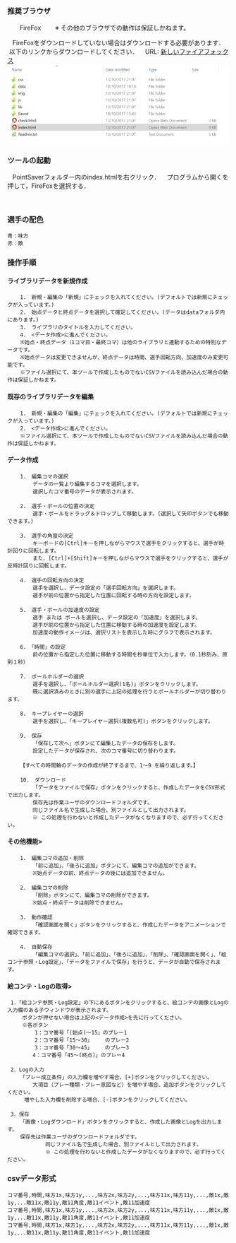 ### 推奨ブラウザ
　　FireFox
　　※ その他のブラウザでの動作は保証しかねます。

    FireFoxをダウンロードしていない場合はダウンロードする必要があります．
    以下のリンクからダウンロードしてください．
    URL: [新しいファイアフォックス](https://www.mozilla.org/ja/firefox/new/)
    
    ![](pics/Sketch.png)
### ツールの起動
    PointSaverフォルダー内のindex.htmlを右クリック．
    プログラムから開くを押して，FireFoxを選択する．
    
    
    
     
### 選手の配色 
    青：味方
    赤：敵

### 操作手順
#### ライブラリデータを新規作成
        1.　新規・編集の「新規」にチェックを入れてください。(デフォルトでは新規にチェックが入っています。)
        2.　始点データと終点データを選択して確定してください。(データはdataフォルダ内にあります。)
        3.　ライブラリのタイトルを入力してください。
        4.　<データ作成>に進んでください。
        ※始点・終点データ（1コマ目・最終コマ）は他のライブラリと連動するための特別なデータです。
        ※始点データは変更できませんが、終点データは時間、選手回転方向、加速度のみ変更可能です。
        ※ファイル選択にて、本ツールで作成したものでないCSVファイルを読み込んだ場合の動作は保証しかねます。

#### 既存のライブラリデータを編集
		1.　新規・編集の「編集」にチェックを入れてください。(デフォルトでは新規にチェックが入っています。)
		2.　<データ作成>に進んでください。
		※ファイル選択にて、本ツールで作成したものでないCSVファイルを読み込んだ場合の動作は保証しかねます。

#### データ作成
    	1.　編集コマの選択
    		データの一覧より編集するコマを選択します。
    		選択したコマ番号のデータが表示されます。

    	2.　選手・ボールの位置の決定
			選手・ボールをドラッグ＆ドロップして移動します。(選択して矢印ボタンでも移動できます。)

        3.　選手の角度の決定　
			キーボードの[Ctrl]キーを押しながらマウスで選手をクリックすると、選手が時計回りに回転します。
			また、[Ctrl]+[Shift]キーを押しながらマウスで選手をクリックすると、選手が反時計回りに回転します。

		4.　選手の回転方向の決定　
			選手を選択し、データ設定の「選手回転方向」を選択します。
			選手が前の位置から指定した位置に回転する時の方向を設定します。

		5.　選手・ボールの加速度の設定
			選手 または ボールを選択し、データ設定の「加速度」を選択します。
			選手が前の位置から指定した位置に移動する時の加速度を設定します。
			加速度の動作イメージは、選択リストを表示した時にグラフで表示されます。

		6.　「時間」の設定
			前の位置から指定した位置に移動する時間を秒単位で入力します。（0.1秒刻み、原則１秒）

		7.　ボールホルダーの選択
			選手を選択し、「ボールホルダー選択(1名)」ボタンをクリックします。
			既に選択済みのときに別の選手に上記の処理を行うとボールホルダーが切り替わります。

        8.　キープレイヤーの選択
			選手を選択し、「キープレイヤー選択(複数名可)」ボタンをクリックします。

        9.　保存
			「保存して次へ」ボタンにて編集したデータの保存をします。
			設定したデータが保存され、次のコマ番号に切り替わります。

        【すべての時間軸のデータの作成が終了するまで、1～9 を繰り返します。】

		10.　ダウンロード
			「データをファイルで保存」ボタンをクリックすると、作成したデータをCSV形式で出力します。
			保存先は作業ユーザのダウンロードフォルダです。
			同じファイル名で生成した場合、別ファイルとして出力されます。
			※ この処理を行わないと作成したデータがなくなりますので、必ず行ってください。

#### その他機能>
       	1.　編集コマの追加・削除
    		「前に追加」、「後ろに追加」ボタンにて、編集コマの追加ができます。
    		※始点データの前、終点データの後には追加できません。

       	2.　編集コマの削除
			「削除」ボタンにて、編集コマの削除ができます。
			※始点・終点データは削除できません。

		3.　動作確認
			「確認画面を開く」ボタンをクリックすると、作成したデータをアニメーションで確認できます。
			
		4.　自動保存
			「編集コマの選択」、「前に追加」、「後ろに追加」、「削除」、「確認画面を開く」、「絵コンテ参照・Log設定」、「データをファイルで保存」を行うと、データが自動で保存されます。

#### 絵コンテ・Logの取得>
	 1．「絵コンテ参照・Log設定」の下にあるボタンをクリックすると、絵コンテの画像とLogの入力欄のある子ウィンドウが表示されます。
	　	ボタンが押せない場合は上記の<データ作成>を先に行ってください。
	　	※各ボタン
	　		1：コマ番号「(始点)～15」のプレー1
	　		2：コマ番号「15～30」    のプレー2
		　	3：コマ番号「30～45」    のプレー3
		  	4：コマ番号「45～(終点)」のプレー4
	
	 2．Logの入力
		「プレー成立条件」の入力欄を増やす場合、[+]ボタンをクリックしてください。
	    	大項目（プレー種類・プレー意図など）を増やす場合、追加ボタンをクリックしてください。
	　　	増やした入力欄を削除する場合、[-]ボタンをクリックしてください。

	 3．保存
		「画像・Logダウンロード」ボタンをクリックすると、作成した画像とLogを出力します。
		保存先は作業ユーザのダウンロードフォルダです。
                同じファイル名で生成した場合、別ファイルとして出力されます。
                ※ この処理を行わないと作成したデータがなくなりますので、必ず行ってください。

### csvデータ形式
    コマ番号,時間,味方1x,味方1y,...,味方2x,味方2y,...,味方11x,味方11y,...,敵1x,敵1y,...敵11x,敵11y,敵11角度,敵11イベント,敵11加速度
    コマ番号,時間,味方1x,味方1y,...,味方2x,味方2y,...,味方11x,味方11y,...,敵1x,敵1y,...敵11x,敵11y,敵11角度,敵11イベント,敵11加速度
    コマ番号,時間,味方1x,味方1y,...,味方2x,味方2y,...,味方11x,味方11y,...,敵1x,敵1y,...敵11x,敵11y,敵11角度,敵11イベント,敵11加速度


